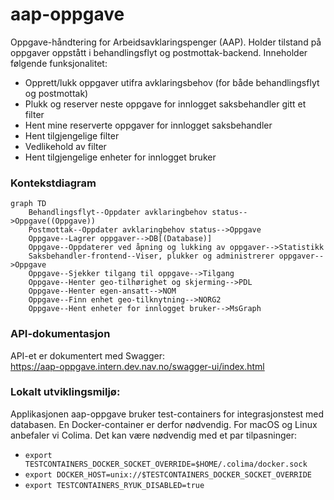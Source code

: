 # aap-oppgave

Oppgave-håndtering for Arbeidsavklaringspenger (AAP).
Holder tilstand på oppgaver oppstått i behandlingsflyt og postmottak-backend.
Inneholder følgende funksjonalitet:
* Opprett/lukk oppgaver utifra avklaringsbehov (for både behandlingsflyt og postmottak)
* Plukk og reserver neste oppgave for innlogget saksbehandler gitt et filter
* Hent mine reserverte oppgaver for innlogget saksbehandler
* Hent tilgjengelige filter
* Vedlikehold av filter
* Hent tilgjengelige enheter for innlogget bruker

### Kontekstdiagram
```mermaid
graph TD
    Behandlingsflyt--Oppdater avklaringbehov status-->Oppgave((Oppgave))
    Postmottak--Oppdater avklaringbehov status-->Oppgave
    Oppgave--Lagrer oppgaver-->DB[(Database)]
    Oppgave--Oppdaterer ved åpning og lukking av oppgaver-->Statistikk
    Saksbehandler-frontend--Viser, plukker og administrerer oppgaver-->Oppgave
    Oppgave--Sjekker tilgang til oppgave-->Tilgang
    Oppgave--Henter geo-tilhørighet og skjerming-->PDL
    Oppgave--Henter egen-ansatt-->NOM
    Oppgave--Finn enhet geo-tilknytning-->NORG2
    Oppgave--Hent enheter for innlogget bruker-->MsGraph
```

### API-dokumentasjon

API-et er dokumentert med Swagger: \
https://aap-oppgave.intern.dev.nav.no/swagger-ui/index.html

### Lokalt utviklingsmiljø:

Applikasjonen aap-oppgave bruker test-containers for integrasjonstest med databasen.
En Docker-container er derfor nødvendig.
For macOS og Linux anbefaler vi Colima. Det kan være nødvendig med et par tilpasninger:

* `export TESTCONTAINERS_DOCKER_SOCKET_OVERRIDE=$HOME/.colima/docker.sock`
* `export DOCKER_HOST=unix://$TESTCONTAINERS_DOCKER_SOCKET_OVERRIDE`
* `export TESTCONTAINERS_RYUK_DISABLED=true`
